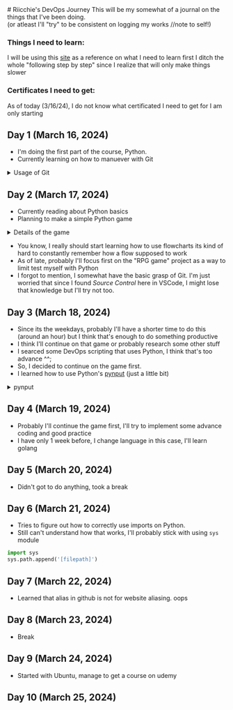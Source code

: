 <div>
# Riicchie's DevOps Journey
This will be my somewhat of a journal on the things that I've been doing. </br>
(or atleast I'll "try" to be consistent on logging my works //note to self!)

### **Things I need to learn:**
I will be using this [site](https://roadmap.sh/devops) as a reference on what I need to learn first
I ditch the whole "following step by step" since I realize that will only make things slower </br>


### **Certificates I need to get:**

As of today (3/16/24), I do not know what certificated I need to get for I am only starting
</div>

<div>

## Day 1 (March 16, 2024)

- I'm doing the first part of the course, Python.
- Currently learning on how to manuever with Git

<details>
  <summary> Usage of Git </summary>

## Setting up

```
  git config --global user.name "[name]" 
  git config --global user.email "[email]"
  git clone [url]
```

## Staging

```
  git status
  git commit -m "[message]"
```

## Branching

```
  git branch
  git branch [branch-name]
  git checkout [branch-name]
  git merge [branch-name]
```

## Inspect

```
  git log
```

## Updating

```
  git remote add [nickname] [url]
  git merge [nickname]/[branch-name]
  git push [nickname] [branch-name]
  git pull
```

</details>

## Day 2 (March 17, 2024)

- Currently reading about Python basics
- Planning to make a simple Python game

<details>
  <summary>Details of the game</summary>

```
  # Create a RPG-like game, where there's a boss and the player needs to defeat it
  # Player can choose what class they want
  # It will have a fixed set of skills
  # Player can know how many hp the boss still has
  # It will be a turn-based type of game
```

</details>

- You know, I really should start learning how to use flowcharts
  its kind of hard to constantly remember how a flow supposed to work
- As of late, probably I'll focus first on the "RPG game" project as a way to limit test
  myself with Python
- I forgot to mention, I somewhat have the basic grasp of Git. I'm just worried that since I found *Source Control* here in VSCode, I might lose that knowledge but I'll try not too.

## Day 3 (March 18, 2024)

- Since its the weekdays, probably I'll have a shorter time to do this (around an hour) but I think that's enough to do something productive
- I think I'll continue on that game or probably research some other stuff
- I searced some DevOps scripting that uses Python, I think that's too advance ^^;
- So, I decided to continue on the game first.
- I learned how to use Python's [pynput](https://pythonhosted.org/pynput/keyboard.html#) (just a little bit)

<details>
  <summary>pynput</summary>

```python
  from pynput.keyboard import Key, Listener

  class KeyListener():
      def onKeyPressListener(self, key, target_key):
          if key == target_key:
              print("Enter has been pressed")
              return False
  
      def start_listener(self, target_key):
          with Listener(on_release=lambda key: self.onKeyPressListener(key, target_key)) as listener:
              listener.join()

  if __name__ == "__main__":
      kl = KeyListener()
      target_key = Key.enter

      kl.start_listener(target_key)
```

</details>

## Day 4 (March 19, 2024)

- Probably I'll continue the game first, I'll try to implement some advance coding and good practice
- I have only 1 week before, I change language in this case, I'll learn golang

## Day 5 (March 20, 2024)

- Didn't got to do anything, took a break

## Day 6 (March 21, 2024)

- Tries to figure out how to correctly use imports on Python.
- Still can't understand how that works, I'll probably stick with using ``sys`` module

```python
import sys
sys.path.append('[filepath]')
```

## Day 7 (March 22, 2024)
  - Learned that alias in github is not for website aliasing. oops

## Day 8 (March 23, 2024)
  - Break

## Day 9 (March 24, 2024)
  - Started with Ubuntu, manage to get a course on udemy

## Day 10 (March 25, 2024)
</div>
